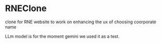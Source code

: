 # RNEClone
clone for RNE website to work on enhancing the ux of choosing coorporate name

LLm model is for the moment gemini we used it as a test.

